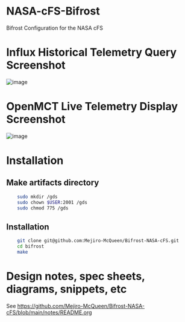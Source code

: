 # NASA-cFS-Bifrost
Bifrost Configuration for the NASA cFS 

# Influx Historical Telemetry Query Screenshot
![image](https://github.com/Mejiro-McQueen/Bifrost-NASA-cFS/assets/96747634/e4fea083-8538-437b-a1d4-d010e6dcbfc1)

# OpenMCT Live Telemetry Display Screenshot
![image](https://github.com/Mejiro-McQueen/Bifrost-NASA-cFS/assets/96747634/c00f8668-ded5-449e-bb57-005109ab7eac)

# Installation 

## Make artifacts directory
```bash
	sudo mkdir /gds
	sudo chown $USER:2001 /gds
	sudo chmod 775 /gds
```

## Installation
```bash
	git clone git@github.com:Mejiro-McQueen/Bifrost-NASA-cFS.git 
	cd bifrost
	make
```
# Design notes, spec sheets, diagrams, snippets, etc
See https://github.com/Mejiro-McQueen/Bifrost-NASA-cFS/blob/main/notes/README.org
